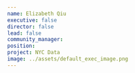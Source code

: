 ```yaml
---
name: Elizabeth Qiu
executive: false
director: false
lead: false
community_manager:   
position:  
project: NYC Data
image: ../assets/default_exec_image.png
---
```

